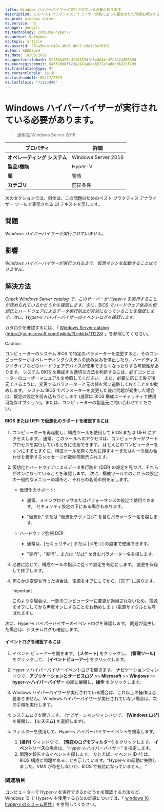 ```yaml
---
title: Windows ハイパーバイザーが実行されている必要があります。
description: このベストプラクティスアナライザー規則によって報告された問題を解決するための手順を示します。
ms.prod: windows-server
ms.service: na
manager: dongill
ms.technology: compute-hyper-v
ms.author: kathydav
ms.topic: article
ms.assetid: 501a9beb-c464-46c0-88c5-e3e7e3e70101
author: KBDAzure
ms.date: 10/03/2016
ms.openlocfilehash: 51f863425bd1107894fb5e4d44ed7c742a806394
ms.sourcegitcommit: 6aff3d88ff22ea141a6ea6572a5ad8dd6321f199
ms.translationtype: MT
ms.contentlocale: ja-JP
ms.lasthandoff: 09/27/2019
ms.locfileid: "71393048"
---
```

# <a name="windows-hypervisor-must-be-running"></a>Windows ハイパーバイザーが実行されている必要があります。

>適用先:Windows Server 2016
  
|プロパティ|詳細|  
|-|-|  
|**オペレーティング システム**|Windows Server 2016|  
|**製品/機能**|Hyper-V|  
|**順**|警告|  
|**カテゴリ**|前提条件|  
  
次のセクションでは、斜体は、この問題のためのベスト プラクティス アナライザー ツールで表示される UI テキストを示します。  
  
## <a name="issue"></a>問題  
  
*Windows ハイパーバイザーが実行されていません。*  
  
## <a name="impact"></a>影響  
  
*Windows ハイパーバイザーが実行されるまで、仮想マシンを起動することはできません。*  
  
## <a name="resolution"></a>解決方法  
  
*Check Windows Server catalog で、このサーバーが Hyper-v を実行することが認められているかどうかを確認します。次に、BIOS でハードウェア依存の仮想化とハードウェアによるデータ実行防止が有効になっていることを確認します。次に、Hyper-v ハイパーバイザーのイベントログを確認します。*  
  
カタログを確認するには、「 [Windows Server catalog](https://go.microsoft.com/fwlink/?LinkId=111228) (https://go.microsoft.com/fwlink/?LinkId=111228) 」を参照してください。  
  
> [!CAUTION]  
> コンピューターのシステム BIOS で特定のパラメーターを変更すると、そのコンピューターがオペレーティングシステムの読み込みを停止したり、ハードディスクドライブなどのハードウェアデバイスが使用できなくなったりする可能性があります。 システム BIOS を構成する適切な方法を判断するには、必ずコンピューターのユーザーマニュアルを参照してください。 また、必要に応じて後で復元できるように、変更するパラメーターと元の値を常に追跡しておくことをお勧めします。 システム BIOS でパラメーターを変更した後に問題が発生した場合は、既定の設定を読み込もうとします (通常は BIOS 構成ユーティリティで使用可能なオプション)。または、コンピューターの製造元に問い合わせてください。  
  
#### <a name="to-verify-virtualization-support-in-the-bios-or-uefi"></a>BIOS または UEFI で仮想化のサポートを確認するには  
  
1.  コンピューターを再起動し、構成ツールを使用して BIOS または UEFI にアクセスします。 通常、このツールへのアクセスは、コンピューターがブートプロセスを実行しているときに使用できます。 ほとんどのコンピューターをオンにするとすぐに、構成ツールを開くために押すキーまたはキーの組み合わせを表示するメッセージが数秒間表示されます。  
  
2.  仮想化とハードウェアによるデータ実行防止 (DEP) の設定を見つけ、それらがオンになっていることを確認します。 次に、構成ツールでのこれらの設定の一般的なメニューの場所と、それらの名前の例を示します。  
  
    -   仮想化のサポート:  
  
        -   通常、メインプロセッサまたはパフォーマンスの設定で使用できます。 セキュリティ設定の下にある場合もあります。  
  
        -   "仮想化" または "仮想化テクノロジ" を含むパラメーター名を探します。  
  
    -   ハードウェア強制 DEP:  
  
        -   通常は、[セキュリティ] または [メモリ] の設定で使用できます。  
  
        -   "実行"、"実行"、または "防止" を含むパラメーター名を探します。  
  
3.  必要に応じて、構成ツールの指示に従って設定を有効にします。 変更を保存して終了します。  
  
4.  何らかの変更を行った場合は、電源をオフにしてから、[完了] に戻ります。  
  
    > [!IMPORTANT]  
    > このような場合は、一部のコンピューターに変更が適用されないため、電源をオフにしてから再度オンにすることをお勧めします (電源サイクルとも呼ばれます)。  
  
次に、Hyper-v ハイパーバイザーのイベントログを確認します。 問題が発生した場合は、システムログも確認します。  
  
#### <a name="to-check-the-event-logs"></a>イベントログを確認するには  
  
1.  イベント ビューアーを開きます。 **[スタート]** をクリックし、 **[管理ツール]** をクリックして、 **[イベントビューアー]** をクリックします。  
  
2.  Hyper-v ハイパーバイザーイベントログを開きます。 ナビゲーションウィンドウで、**アプリケーションとサービスログ**  >> **Microsoft** >> **Windows** >> **hyper-v-ハイパーバイザー** の順に展開し、**操作** をクリックします。  
  
3.  Windows ハイパーバイザーが実行されている場合は、これ以上の操作は必要ありません。 Windows ハイパーバイザーが実行されていない場合は、次の手順を実行します。  
  
4.  システムログを開きます。 (ナビゲーションウィンドウで、 **[Windows ログ]** を展開し、 **[システム]** を選択します)。  
  
5.  フィルターを使用して、Hyper-v ハイパーバイザーイベントを検索します。   
    1. **[操作]** ウィンドウで、 **[現在のログをフィルター]** をクリックします。 **イベントソース**の場合は、"Hyper-v-ハイパーバイザー" を指定します。   
    2. 問題を報告するイベントを探します。 たとえば、イベント ID 41 は、BIOS 構成に問題があることを示しています。"Hyper-v の起動に失敗しました。VMX が存在しないか、BIOS で有効になっていません。 "  
  
### <a name="see-also"></a>関連項目  
コンピューターで Hyper-v を実行できるかどうかを確認する方法など、Windows 10 で Hyper-v を使用する方法の詳細については、「 [windows 10 hyper-v のシステム要件](https://msdn.microsoft.com/virtualization/hyperv_on_windows/quick_start/walkthrough_compatibility)」を参照してください。 


